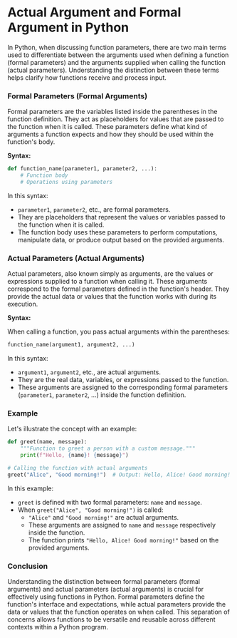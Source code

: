 # Actual Argument and Formal Argument in Python

In Python, when discussing function parameters, there are two main terms used to differentiate between the arguments used when defining a function (formal parameters) and the arguments supplied when calling the function (actual parameters). Understanding the distinction between these terms helps clarify how functions receive and process input.

### Formal Parameters (Formal Arguments)

Formal parameters are the variables listed inside the parentheses in the function definition. They act as placeholders for values that are passed to the function when it is called. These parameters define what kind of arguments a function expects and how they should be used within the function's body.

**Syntax:**

```python
def function_name(parameter1, parameter2, ...):
    # Function body
    # Operations using parameters
```

In this syntax:
- `parameter1`, `parameter2`, etc., are formal parameters.
- They are placeholders that represent the values or variables passed to the function when it is called.
- The function body uses these parameters to perform computations, manipulate data, or produce output based on the provided arguments.

### Actual Parameters (Actual Arguments)

Actual parameters, also known simply as arguments, are the values or expressions supplied to a function when calling it. These arguments correspond to the formal parameters defined in the function's header. They provide the actual data or values that the function works with during its execution.

**Syntax:**

When calling a function, you pass actual arguments within the parentheses:

```python
function_name(argument1, argument2, ...)
```

In this syntax:
- `argument1`, `argument2`, etc., are actual arguments.
- They are the real data, variables, or expressions passed to the function.
- These arguments are assigned to the corresponding formal parameters (`parameter1`, `parameter2`, ...) inside the function definition.

### Example

Let's illustrate the concept with an example:

```python
def greet(name, message):
    """Function to greet a person with a custom message."""
    print(f"Hello, {name}! {message}")

# Calling the function with actual arguments
greet("Alice", "Good morning!")  # Output: Hello, Alice! Good morning!
```

In this example:
- `greet` is defined with two formal parameters: `name` and `message`.
- When `greet("Alice", "Good morning!")` is called:
  - `"Alice"` and `"Good morning!"` are actual arguments.
  - These arguments are assigned to `name` and `message` respectively inside the function.
  - The function prints `"Hello, Alice! Good morning!"` based on the provided arguments.

### Conclusion

Understanding the distinction between formal parameters (formal arguments) and actual parameters (actual arguments) is crucial for effectively using functions in Python. Formal parameters define the function's interface and expectations, while actual parameters provide the data or values that the function operates on when called. This separation of concerns allows functions to be versatile and reusable across different contexts within a Python program.